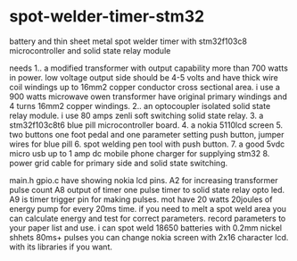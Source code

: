 # spot-welder-timer-stm32
battery and thin sheet metal spot welder timer with stm32f103c8 microcontroller and solid state relay module

needs
1.. a modified transformer with output capability more than 700 watts in power.  low voltage output side should be 4-5 volts and have thick wire coil windings up to 16mm2  copper conductor cross sectional area. i use a 900 watts microwave owen transformer have original primary windings and 4 turns 16mm2 
copper windings. 
2.. an optocoupler isolated solid state relay module. i use 80 amps zenli soft switching solid state relay. 
3. a stm32f103c8t6 blue pill microcontroller board.
4. a nokia 5110lcd screen
5. two buttons one foot pedal and one parameter setting push button, jumper wires for blue pill
6. spot welding pen tool with push button.
7. a good 5vdc micro usb up to 1 amp dc mobile phone charger for supplying stm32
8. power grid cable for primary side and solid state switching. 

main.h gpio.c have showing nokia lcd pins.
A2 for increasing transformer pulse count
A8 output of timer one pulse timer to solid state relay opto led.
A9 is timer trigger pin for making pulses.
mot have 20 watts 20joules of energy pump for every 20ms time.
if you need to melt a spot weld area you can calculate energy and test for correct parameters. record parameters to your paper list and use.
i can spot weld 18650 batteries with 0.2mm nickel shhets 80ms+ pulses 
you can change nokia screen with 2x16 character lcd. with its libraries if you want.
